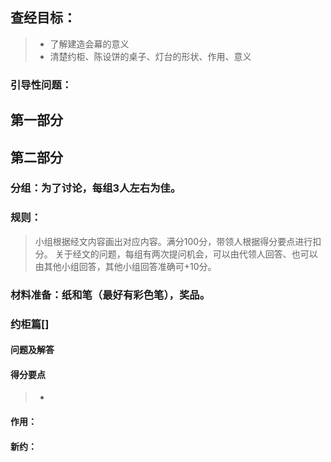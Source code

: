## 查经目标：
> * 了解建造会幕的意义
> * 清楚约柜、陈设饼的桌子、灯台的形状、作用、意义


### 引导性问题：

## 第一部分

## 第二部分

### 分组：为了讨论，每组3人左右为佳。

### 规则：
> 小组根据经文内容画出对应内容。满分100分，带领人根据得分要点进行扣分。
> 关于经文的问题，每组有两次提问机会，可以由代领人回答、也可以由其他小组回答，其他小组回答准确可+10分。

### 材料准备：纸和笔（最好有彩色笔），奖品。

### 约柜篇[]

#### 问题及解答

#### 得分要点
> *

#### 作用：
#### 新约：

